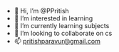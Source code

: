 - 👋 Hi, I’m @PPritish
- 👀 I’m interested in learning
- 🌱 I’m currently learning subjects
- 💞️ I’m looking to collaborate on cs
- 📫 pritishparavur@gmail.com

<!---
PPritish/PPritish is a ✨ special ✨ repository because its `README.md` (this file) appears on your GitHub profile.
You can click the Preview link to take a look at your changes.
--->
